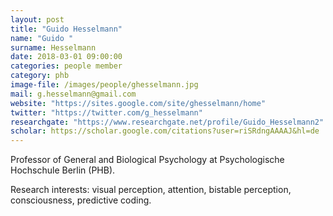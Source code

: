 ```yaml
---
layout: post
title: "Guido Hesselmann"
name: "Guido "
surname: Hesselmann
date: 2018-03-01 09:00:00
categories: people member
category: phb
image-file: /images/people/ghesselmann.jpg
mail: g.hesselmann@gmail.com
website: "https://sites.google.com/site/ghesselmann/home"
twitter: "https://twitter.com/g_hesselmann"
researchgate: "https://www.researchgate.net/profile/Guido_Hesselmann2"
scholar: https://scholar.google.com/citations?user=riSRdngAAAAJ&hl=de
---
```


Professor of General and Biological Psychology at Psychologische Hochschule Berlin (PHB).

Research interests: visual perception, attention, bistable perception, consciousness, predictive coding.

